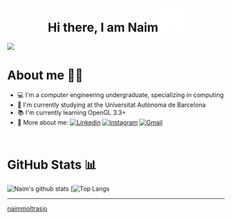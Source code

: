 <h1 align="center">Hi there, I am Naim<img src="https://github.com/Kathryn-Jie/Kathryn-Jie/blob/main/wave.gif" width="60px"/></h1>

![](https://komarev.com/ghpvc/?username=naimmoltrasio0107&color=brightgreen&label=🍨_Nice_To_Meet_U!_You+are+my+visitor+No.)
<br>
<h1>About me 🙋‍♂️</h1>

- 💻 I'm a computer engineering undergraduate, specializing in computing
- 💚 I'm currently studying at the Universitat Autònoma de Barcelona
- 📚 I'm currently learning OpenGL 3.3+
- 🤙 More about me: 
[![Linkedin](https://img.shields.io/badge/-Naim-blue?style=flat&logo=Linkedin&logoColor=white)](https://www.linkedin.com/in/naimmoltrasio/)
[![Instagram](https://img.shields.io/badge/-Naim-white?style=flat&logo=Instagram&logoColor=white&color=833AB4)](https://www.instagram.com/naimmoltrasio/)
[![Gmail](https://img.shields.io/badge/-Contact_me_via_Gmail-c14438?style=flat&logo=Gmail&logoColor=white&color=BB001B)](mailto:naim.moltrasio@gmail.com)

<br>
  
<h1>GitHub Stats 📊</h1>
 
![Naim's github stats](https://github-readme-stats.vercel.app/api?username=naimmoltrasio&show_icons=true&theme=dark) 
[![Top Langs](https://github-readme-stats.vercel.app/api/top-langs/?username=naimmoltrasio)

<hr>
  
[naimmoltrasio](https://github.com/naimmoltrasio)


